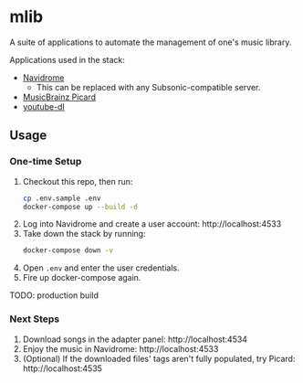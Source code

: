 # mlib

A suite of applications to automate the management of one's music library.

Applications used in the stack:

* [Navidrome](https://www.navidrome.org/)
  * This can be replaced with any Subsonic-compatible server.
* [MusicBrainz Picard](https://hub.docker.com/r/mikenye/picard)
* [youtube-dl](https://youtube-dl.org/)

## Usage

### One-time Setup

1. Checkout this repo, then run:
    ```bash
    cp .env.sample .env
    docker-compose up --build -d
    ```
1. Log into Navidrome and create a user account: http://localhost:4533
1. Take down the stack by running:
    ```bash
    docker-compose down -v
    ```
1. Open `.env` and enter the user credentials.
1. Fire up docker-compose again. 

TODO: production build

### Next Steps

1. Download songs in the adapter panel: http://localhost:4534
1. Enjoy the music in Navidrome: http://localhost:4533
1. (Optional) If the downloaded files' tags aren't fully populated, try Picard: http://localhost:4535
